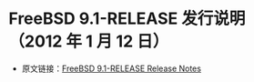 # FreeBSD 9.1-RELEASE 发行说明（2012 年 1 月 12 日）

- 原文链接：[FreeBSD 9.1-RELEASE Release Notes](https://www.freebsd.org/releases/9.1R/relnotes-detailed/)

